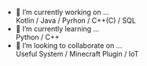 
* 🔭 I’m currently working on ...  
Kotlin / Java / Pyrhon / C++(C) / SQL  
* 🌱 I’m currently learning ...  
Python / C++  
* 👯 I’m looking to collaborate on ...  
Useful System / Minecraft Plugin / IoT  
